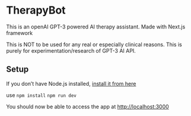 # TherapyBot

This is an openAI GPT-3 powered AI therapy assistant. Made with Next.js framework

This is NOT to be used for any real or especially clinical reasons. This is purely for experimentation/research of GPT-3 AI API.

## Setup

If you don’t have Node.js installed, [install it from here](https://nodejs.org/en/)

use `npm install`
`npm run dev`

You should now be able to access the app at [http://localhost:3000](http://localhost:3000)
